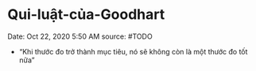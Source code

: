 # Qui-luật-của-Goodhart

Date: Oct 22, 2020 5:50 AM
source: #TODO

- “Khi thước đo trở thành mục tiêu, nó sẽ không còn là một thước đo tốt nữa”